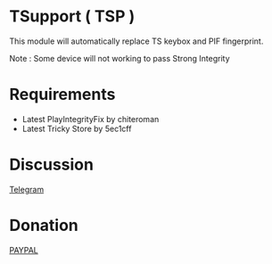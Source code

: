 # TSupport ( TSP )

This module will automatically replace TS keybox and PIF fingerprint.

Note : Some device will not working to pass Strong Integrity

# Requirements
* Latest PlayIntegrityFix by chiteroman
* Latest Tricky Store by 5ec1cff

# Discussion
[Telegram](https://t.me/citraintegritytrick)

# Donation
[PAYPAL](https://paypal.me/CitraStanalone?country.x=US&locale.x=en_US)
